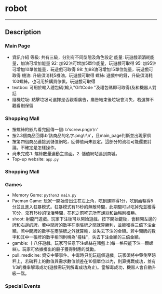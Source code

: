 # robot
---

## Description

### Main Page
* 資訊介紹
    等級: 共有三級，分別有不同型態及角色設定
    能量: 玩遊戲須消耗能量，加油可增加能量
    92: 加92油可增加5單位能量，玩遊戲可取得
    95: 加95油可增加10單位能量，玩遊戲可取得
    98: 加98油可增加15單位能量，玩遊戲可取得
    機油: 升級須消耗5機油，玩遊戲可取得
    螺絲: 遊戲中的錢，升級須消耗100螺絲，也可用於購買傢俱，玩遊戲可取得
* textbox: 可用於輸入禮包碼(輸入"GiftCode "及禮包碼即可取得)及和機器人對話
* 隨機垃圾: 點擊垃圾可選擇是否觀看廣告，廣告結束後垃圾會消失，若選擇不觀看則保留

### Shopping Mall
* 按螺絲的影片看完回傳一個: b'screw.png\r\n'
* 按2.3個商品回傳:b'該商品的名字.png\r\n'，且main_page判斷並出現家俱
* 按第四個商品連接到儲值網站，回傳值尚未設定。這部分的流程可能還要討論。不確定是怎樣操作。
* 尚未完成:1. 螺絲數量連動主畫面。2. 儲值網站連到商城。
* Top-up website: `app.py` 

### Shopping Mall

### Games

* Memory Game:  `python3 main.py`
* Pacman Game: 
玩家一開始會出生在左上角，吃到螺絲得1分，吃到齒輪得5分並且進入狂暴模式。狂暴模式有15秒的無敵時間，此期間可以吃掉鬼並獲得10分，鬼有15秒的復活時間，在死之前吃完所有螺絲和齒輪則獲勝。
* shoot:
射龍門遊戲。玩家下注後可以開始遊戲。按下開始鍵後，會翻開左邊的牌和右邊的牌。若中間牌的數字在兩張牌之間就算勝利，並能獲得三倍下注金額。若中間牌的數字在兩張牌之外就算輸，並失去下注的金額。若中間牌的數字和其中一張牌的數字相同則稱為"撞柱"，失去下注金額的三倍金額。
* gamble:
十八仔遊戲。玩家可任意下注螺絲在賭盤上(每一格只能下注一顆螺絲)。玩家可依據擲出的骰子獲得對應的獎勵。
* pull_medicine:
資安中藥事件。中毒時只能玩這個遊戲。玩家須將中藥倒至磅秤上，若磅秤上的數值與需求數值誤差在10個單位以內，則算挑戰成功，並有1/3的機率解毒成功(遊戲需玩到解毒成功為止)。當解毒成功，機器人會自動升級一階。

### Special Events
